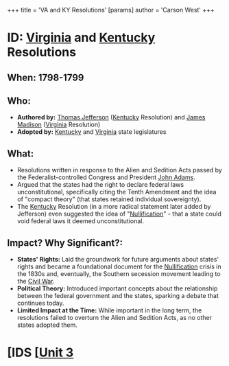 +++
 title = 'VA and KY Resolutions'
[params]
	author = 'Carson West'
+++
# ID: [Virginia](./../virginia/) and [Kentucky](./../kentucky/) Resolutions 
## When: 1798-1799
## Who: 
- **Authored by:** [Thomas Jefferson](./../thomas-jefferson/) ([Kentucky](./../kentucky/) Resolution) and [James Madison](./../james-madison/) ([Virginia](./../virginia/) Resolution)
- **Adopted by:**  [Kentucky](./../kentucky/) and [Virginia](./../virginia/) state legislatures 

## What:
- Resolutions written in response to the Alien and Sedition Acts passed by the Federalist-controlled Congress and President [John Adams](./../john-adams/).  
- Argued that the states had the right to declare federal laws unconstitutional, specifically citing the Tenth Amendment and the idea of "compact theory" (that states retained individual sovereignty).
- The [Kentucky](./../kentucky/) Resolution (in a more radical statement later added by Jefferson) even suggested the idea of "[Nullification](./../nullification/)" -  that a state could void federal laws it deemed unconstitutional. 

## Impact? Why Significant?: 
- **States' Rights:**  Laid the groundwork for future arguments about states' rights and became a foundational document for the [Nullification](./../nullification/) crisis in the 1830s and, eventually, the Southern secession movement leading to the [Civil War](./../civil-war/). 
- **Political Theory:**  Introduced important concepts about the relationship between the federal government and the states, sparking a debate that continues today. 
- **Limited Impact at the Time:** While important in the long term, the resolutions failed to overturn the Alien and Sedition Acts, as no other states adopted them. 

# [IDS [[Unit 3](./../ids-[[unit-3/)